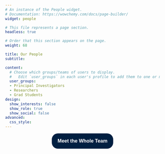 ```yaml
---
# An instance of the People widget.
# Documentation: https://wowchemy.com/docs/page-builder/
widget: people

# This file represents a page section.
headless: true

# Order that this section appears on the page.
weight: 68

title: Our People
subtitle:

content:
  # Choose which groups/teams of users to display.
  #   Edit `user_groups` in each user's profile to add them to one or more of these groups.
  user_groups:
  - Principal Investigators
  - Researchers
  - Grad Students
design:
  show_interests: false
  show_role: true
  show_social: false
advanced:
  css_style: 
---
```


<div style="display: flex; justify-content: center;">
<a style="display: block; height: 50px; width: 200px; background: #011F41; color: #ffffff; text-align: center; font-weight: bold; font-size:12pt; line-height: 50px; font-family: Arial; border-radius: 20px; text-decoration: none;" href="/people">Meet the Whole Team</a></div>

